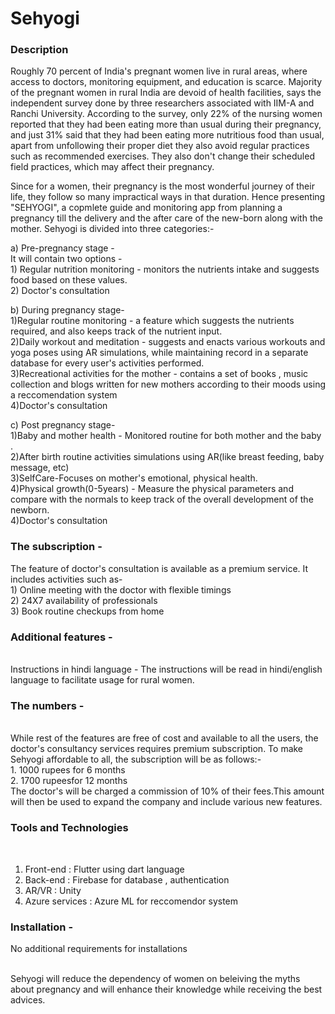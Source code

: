 <h1>Sehyogi</h1>

<h3>Description</h3>

Roughly 70 percent of India's pregnant women live in rural areas, where access to doctors, monitoring equipment, and education is scarce. Majority of the pregnant women in rural India are devoid of health facilities, says the independent survey done by three researchers associated with IIM-A and Ranchi University. 
According to the survey, only 22% of the nursing women reported that they had been eating more than usual during their pregnancy, and just 31% said that they had been eating more nutritious food than usual, apart from unfollowing their proper diet they also avoid regular practices such as recommended exercises. They also don't change their scheduled field practices, which may affect their pregnancy.

Since for a women, their pregnancy is the most wonderful journey of their life, they follow so many impractical ways in that duration. Hence presenting "SEHYOGI", a copmlete guide and monitoring app from planning a pregnancy till the delivery and the after care of the new-born along with the mother. Sehyogi is divided into three categories:-

a)  Pre-pregnancy stage - <br>
    It will contain two options - <br>
     1) Regular nutrition monitoring - monitors the nutrients intake and suggests food based on these values.<br>
     2) Doctor's consultation <br>

    
b) During pregnancy stage- <br>
      1)Regular routine monitoring - a feature which suggests the nutrients required, and also keeps track of the nutrient input.<br>
      2)Daily workout and meditation - suggests and enacts various workouts and yoga poses using AR simulations, while maintaining record in a separate database for       every user's activities performed.<br>
      3)Recreational activities for the mother - contains a set of books , music collection and blogs written for new mothers according to their moods using a             reccomendation system<br>
      4)Doctor's consultation<br>
      
c) Post pregnancy stage-<br>
      1)Baby and mother health - Monitored routine for both mother and the baby .<br>
      2)After birth routine activities simulations using AR(like breast feeding, baby message, etc)<br>
      3)SelfCare-Focuses on mother's emotional, physical health.  <br>
      4)Physical growth(0-5years) - Measure the physical parameters and compare with the normals to keep track of the overall development of the newborn.<br>
      4)Doctor's consultation<br>

<h3>The subscription - </h3> The feature of doctor's consultation is available as a premium service. It includes activities such as-<br>
  1) Online meeting with the doctor with flexible timings<br>
  2) 24X7 availability of professionals<br>
  3) Book routine checkups from home<br>

<h3>Additional features - </h3> <br>
Instructions in hindi language - The instructions will be read in hindi/english language to facilitate usage for rural women. <br>


<h3>The numbers - </h3><br>
While rest of the features are free of cost and available to all the users, the doctor's consultancy services requires premium subscription. To make Sehyogi affordable to all, the subscription will be as follows:- <br>
1. 1000 rupees for 6 months<br>
2. 1700 rupeesfor 12 months<br>
The doctor's will be charged a commission of 10% of their fees.This amount will then be used to expand the company and include various new features.<br>


<h3>Tools and Technologies</h3><br>

1) Front-end  : Flutter using dart language<br>
2) Back-end : Firebase for database , authentication <br>
3) AR/VR : Unity<br>
4) Azure services : Azure ML for reccomendor system<br>

<h3>Installation - </h3> No additional requirements for installations<br>
<br>

<bold>Sehyogi will reduce the dependency of women on beleiving the myths about pregnancy and will enhance their knowledge while receiving the best advices.</bold>



